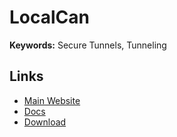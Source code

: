 # LocalCan

**Keywords:** Secure Tunnels, Tunneling

## Links

- [Main Website](https://localcan.com)
- [Docs](https://localcan.com/docs)
- [Download](https://localcan.com/download)

